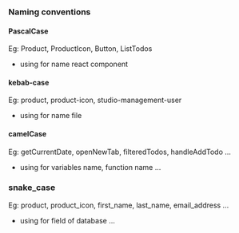 ### Naming conventions


#### PascalCase
Eg: Product, ProductIcon, Button, ListTodos

- using for name react component


#### kebab-case
Eg: product, product-icon, studio-management-user

- using for name file


#### camelCase
Eg: getCurrentDate, openNewTab, filteredTodos, handleAddTodo ...

- using for variables name, function name ...


### snake_case
Eg: product, product_icon, first_name, last_name, email_address ...

- using for field of database ...